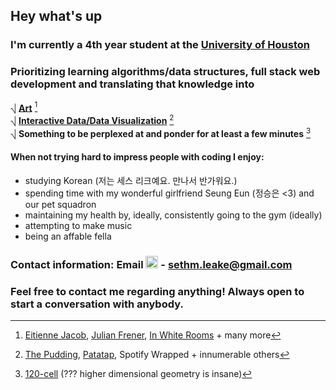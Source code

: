 ## Hey what's up
### I'm currently a 4th year student at the <a href="https://www.uh.edu/nsm/computer-science/">University of Houston</a>
### Prioritizing learning algorithms/data structures, full stack web development and translating that knowledge into

⎷ [**Art**][ttA] [^1] <br>
⎷ [**Interactive Data/Data Visualization**][ttB] [^2]<br>
⎷ **Something to be perplexed at and ponder for at least a few minutes** [^3]

#### When not trying hard to impress people with coding I enjoy: 
- studying Korean (저는 세스 리크예요. 만나서 반가워요.) 
- spending time with my wonderful girlfriend Seung Eun (정승은 <3) and our pet squadron 
- maintaining my health by, ideally, consistently going to the gym (ideally)
- attempting to make music
- being an affable fella
### Contact information: Email <img style="width:20px;" src="http://clipart-library.com/image_gallery/341274.png"/> - sethm.leake@gmail.com 
### Feel free to contact me regarding anything! Always open to start a conversation with anybody.<br>
[ttA]: ## "See footnotes for some of my favorite inspos"
[ttB]: ## "See footnotes for some of my favorite interactive data examples"
[^1]: <a href="https://www.instagram.com/etinjcb/">Eitienne Jacob</a>, <a href="https://www.instagram.com/frenerdesign/">Julian Frener</a>, <a href="https://www.instagram.com/in.white.rooms_/">In White Rooms</a> + many more
[^2]: <a href="https://pudding.cool/">The Pudding</a>, <a href="https://patatap.com/">Patatap</a>, Spotify Wrapped + innumerable others
[^3]: <a href="https://en.wikipedia.org/wiki/120-cell">120-cell</a> (??? higher dimensional geometry is insane)
<!--
**smleake/smleake** is a ✨ _special_ ✨ repository because its `README.md` (this file) appears on your GitHub profile.

Here are some ideas to get you started:

- 🔭 I’m currently working on ...
- 🌱 I’m currently learning ...
- 👯 I’m looking to collaborate on ...
- 🤔 I’m looking for help with ...
- 💬 Ask me about ...
- 📫 How to reach me: ...
- 😄 Pronouns: ...
- ⚡ Fun fact: ...
-->
